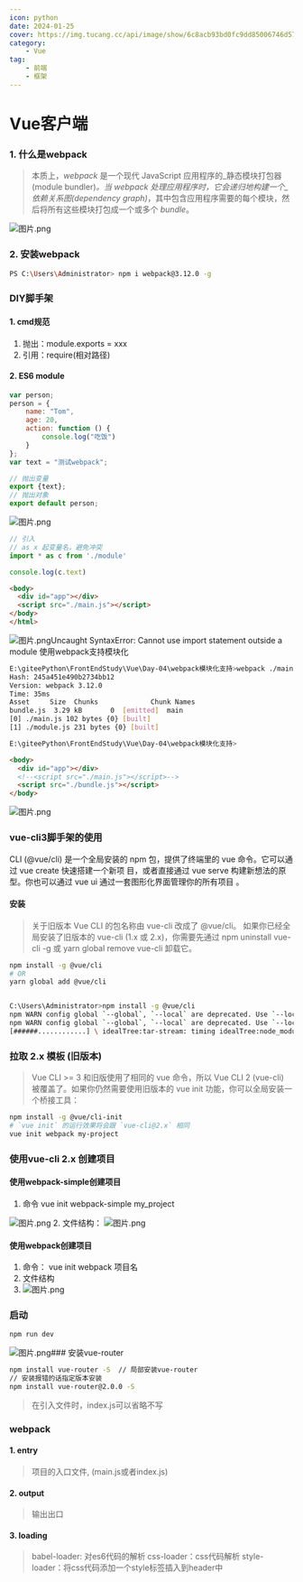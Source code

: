 ```yaml
---
icon: python
date: 2024-01-25
cover: https://img.tucang.cc/api/image/show/6c8acb93bd0fc9dd85006746d572df8f
category:
    - Vue
tag:
    - 前端
    - 框架
---
```



# Vue客户端





### 1. 什么是webpack
>  本质上，_webpack_ 是一个现代 JavaScript 应用程序的_静态模块打包器(module bundler)_。当 webpack 处理应用程序时，它会递归地构建一个_依赖关系图(dependency graph)_，其中包含应用程序需要的每个模块，然后将所有这些模块打包成一个或多个 _bundle_。  

![图片.png](https://cdn.nlark.com/yuque/0/2022/png/21881466/1657857178273-f17c0225-7be9-470a-b14a-3fdaebbcc194.png#clientId=u946fd131-c234-4&from=paste&height=319&id=u62fb1adf&originHeight=588&originWidth=1125&originalType=binary&ratio=1&rotation=0&showTitle=false&size=60942&status=done&style=none&taskId=ua4fd9b52-4a29-4fc7-8637-ff6a4daecd2&title=&width=610.1666870117188)
### 2. 安装webpack
```bash
PS C:\Users\Administrator> npm i webpack@3.12.0 -g
```
### DIY脚手架
#### 1. cmd规范

   1. 抛出：module.exports = xxx
   2. 引用：require(相对路径)
#### 2. ES6  module


```javascript
var person;
person = {
    name: "Tom",
    age: 20,
    action: function () {
        console.log("吃饭")
    }
};
var text = "测试webpack";

// 抛出变量
export {text};
// 抛出对象
export default person;

```

![图片.png](https://cdn.nlark.com/yuque/0/2022/png/21881466/1657861083761-d7c826f4-dd52-46ef-a417-ad22bbfbe9e8.png#clientId=u946fd131-c234-4&from=paste&height=513&id=u5882659e&originHeight=560&originWidth=729&originalType=binary&ratio=1&rotation=0&showTitle=false&size=65714&status=done&style=none&taskId=u11e2c40e-49fc-42e7-9d89-ce8d762efdd&title=&width=668.25)
```javascript
// 引入
// as x 起变量名，避免冲突
import * as c from './module'

console.log(c.text)

```
```html
<body>
  <div id="app"></div>
  <script src="./main.js"></script>
</body>
</html>

```
![图片.png](https://cdn.nlark.com/yuque/0/2022/png/21881466/1657861203034-2540a3cd-9b91-4e2a-a042-bea3f9c48bec.png#clientId=u946fd131-c234-4&from=paste&height=73&id=u1c14d7f7&originHeight=80&originWidth=600&originalType=binary&ratio=1&rotation=0&showTitle=false&size=5254&status=done&style=none&taskId=ud2b3a6cc-34d1-4b29-a4db-355a332deef&title=&width=550)Uncaught SyntaxError: Cannot use import statement outside a module
使用webpack支持模块化
```bash
E:\giteePython\FrontEndStudy\Vue\Day-04\webpack模块化支持>webpack ./main.js ./bundle.js
Hash: 245a451e490b2734bb12
Version: webpack 3.12.0
Time: 35ms
Asset     Size  Chunks             Chunk Names
bundle.js  3.29 kB       0  [emitted]  main
[0] ./main.js 102 bytes {0} [built]
[1] ./module.js 231 bytes {0} [built]

E:\giteePython\FrontEndStudy\Vue\Day-04\webpack模块化支持>

```
```html
<body>
  <div id="app"></div>
  <!--<script src="./main.js"></script>-->
  <script src="./bundle.js"></script>
</body>
```
![图片.png](https://cdn.nlark.com/yuque/0/2022/png/21881466/1657861702777-25715e43-c31c-4eaf-979d-66df157632fc.png#clientId=u946fd131-c234-4&from=paste&height=195&id=u23ac1549&originHeight=213&originWidth=948&originalType=binary&ratio=1&rotation=0&showTitle=false&size=19351&status=done&style=none&taskId=u403cd069-6124-47c6-882f-47c49a184cf&title=&width=869.0000000000001)
### vue-cli3脚手架的使用
CLI (@vue/cli) 是一个全局安装的 npm 包，提供了终端里的 vue 命令。它可以通过 vue create 快速搭建一个新项
目，或者直接通过 vue serve 构建新想法的原型。你也可以通过 vue ui 通过一套图形化界面管理你的所有项目 。
#### 安装
> 关于旧版本
> Vue CLI 的包名称由 vue-cli 改成了 @vue/cli。 如果你已经全局安装了旧版本的 vue-cli (1.x 或 2.x)，你需要先通过 npm uninstall vue-cli -g 或 yarn global remove vue-cli 卸载它。
>

```bash
npm install -g @vue/cli
# OR
yarn global add @vue/cli


C:\Users\Administrator>npm install -g @vue/cli
npm WARN config global `--global`, `--local` are deprecated. Use `--location=global` instead.
npm WARN config global `--global`, `--local` are deprecated. Use `--location=global` instead.
[######............] \ idealTree:tar-stream: timing idealTree:node_modules/@vue/cli/node_modules/tar-stream Completed i
```
### 拉取 2.x 模板 (旧版本) 
>  Vue CLI >= 3 和旧版使用了相同的 vue 命令，所以 Vue CLI 2 (vue-cli) 被覆盖了。如果你仍然需要使用旧版本的 vue init 功能，你可以全局安装一个桥接工具：  
>

```bash
npm install -g @vue/cli-init
# `vue init` 的运行效果将会跟 `vue-cli@2.x` 相同
vue init webpack my-project
```
### 使用vue-cli 2.x 创建项目
#### 使用webpack-simple创建项目

1. 命令 vue init webpack-simple my_project

![图片.png](https://cdn.nlark.com/yuque/0/2022/png/21881466/1657869331955-239fb974-451e-4de8-a1ee-42dba3f75bbc.png#clientId=ud5ec8b75-3503-4&from=paste&height=273&id=ub2c2bf4b&originHeight=298&originWidth=851&originalType=binary&ratio=1&rotation=0&showTitle=false&size=35001&status=done&style=none&taskId=u4a9fa155-412f-4b57-a54e-83ae75fb6e0&title=&width=780.0833333333334)	2. 文件结构：
![图片.png](https://cdn.nlark.com/yuque/0/2022/png/21881466/1657877155012-41ce1a56-74e1-4678-9474-40f6bc9e0090.png#clientId=ud5ec8b75-3503-4&from=paste&height=215&id=u94af56a3&originHeight=234&originWidth=340&originalType=binary&ratio=1&rotation=0&showTitle=false&size=11108&status=done&style=none&taskId=u72b74c6b-deb1-499c-900c-f579d448499&title=&width=311.6666666666667)	

#### 使用webpack创建项目

1. 命令： vue init webpack 项目名
2. 文件结构
3. ![图片.png](https://cdn.nlark.com/yuque/0/2022/png/21881466/1657877049097-09fc14a3-19c5-4340-9995-41c162349ac3.png#clientId=ud5ec8b75-3503-4&from=paste&height=265&id=u7419ccb5&originHeight=289&originWidth=370&originalType=binary&ratio=1&rotation=0&showTitle=false&size=12570&status=done&style=none&taskId=u4b961330-dca6-4a24-9c7c-b9817fdf9ec&title=&width=339.1666666666667)

### 启动
```bash
npm run dev
```
![图片.png](https://cdn.nlark.com/yuque/0/2022/png/21881466/1657870143085-8bcae05a-269c-4618-ac4f-1c28323a59d1.png#clientId=ud5ec8b75-3503-4&from=paste&height=583&id=ud188b8ce&originHeight=636&originWidth=1394&originalType=binary&ratio=1&rotation=0&showTitle=false&size=145703&status=done&style=none&taskId=u34001fa6-9ea9-49e1-a0fe-041e6bbc693&title=&width=1277.8333333333335)###  安装vue-router
```bash
npm install vue-router -S  // 局部安装vue-router
// 安装报错的话指定版本安装
npm install vue-router@2.0.0 -S 
```
> 在引入文件时，index.js可以省略不写

### webpack
#### 1. entry
> 项目的入口文件, (main.js或者index.js)

#### 2. output
> 输出出口

#### 3. loading
> babel-loader: 对es6代码的解析
> css-loader：css代码解析
> style-loader：将css代码添加一个style标签插入到header中